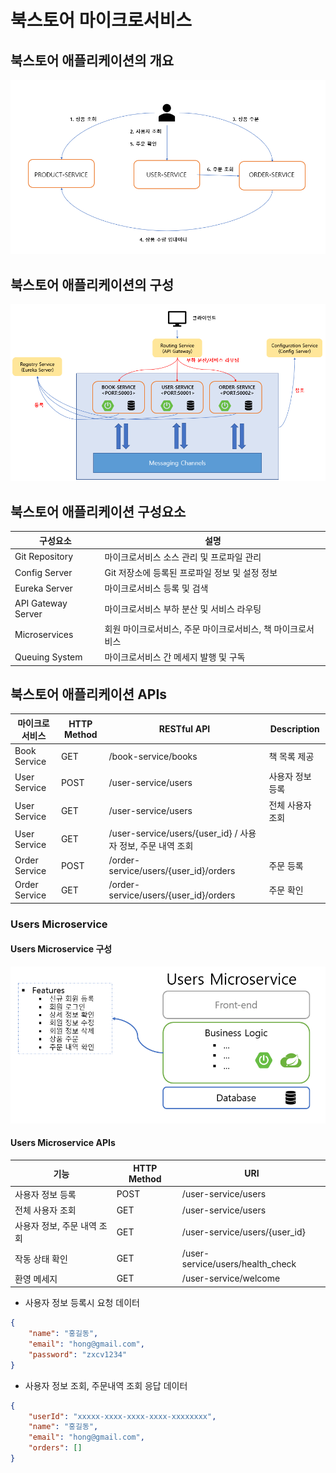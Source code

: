 # 북스토어 마이크로서비스

## 북스토어 애플리케이션의 개요

![북스토어 애플리케이션 개요](../images/bookstore-1.png)

## 북스토어 애플리케이션의 구성

![북스토어 애플리케이션 구성](../images/bookstore-2.png)

## 북스토어 애플리케이션 구성요소

| 구성요소 | 설명 |
| --- | --- |
| Git Repository | 마이크로서비스 소스 관리 및 프로파일 관리 |
| Config Server | Git 저장소에 등록된 프로파일 정보 및 설정 정보 |
| Eureka Server | 마이크로서비스 등록 및 검색 |
| API Gateway Server | 마이크로서비스 부하 분산 및 서비스 라우팅 |
| Microservices | 회원 마이크로서비스, 주문 마이크로서비스, 책 마이크로서비스 |
| Queuing System | 마이크로서비스 간 메세지 발행 및 구독|

## 북스토어 애플리케이션 APIs

| 마이크로서비스 | HTTP Method | RESTful API | Description |
| --- | --- | --- | --- |
| Book Service | GET | /book-service/books | 책 목록 제공 |
| User Service | POST | /user-service/users | 사용자 정보 등록 |
| User Service | GET | /user-service/users | 전체 사용자 조회 |
| User Service | GET | /user-service/users/{user_id} / 사용자 정보, 주문 내역 조회 |
| Order Service | POST | /order-service/users/{user_id}/orders | 주문 등록 |
| Order Service | GET | /order-service/users/{user_id}/orders | 주문 확인 |

### Users Microservice

#### Users Microservice 구성

![User Microservice 구성](../images/bookstore-userservice.png)

#### Users Microservice APIs

| 기능 | HTTP Method | URI |
| --- | --- | --- |
| 사용자 정보 등록 | POST | /user-service/users |
| 전체 사용자 조회 | GET | /user-service/users |
| 사용자 정보, 주문 내역 조회 | GET | /user-service/users/{user_id} |
| 작동 상태 확인 | GET | /user-service/users/health_check |
| 환영 메세지 | GET | /user-service/welcome |

- 사용자 정보 등록시 요청 데이터

```json
{
    "name": "홍길동",
    "email": "hong@gmail.com",
    "password": "zxcv1234"
}
```

- 사용자 정보 조회, 주문내역 조회 응답 데이터

```json
{
    "userId": "xxxxx-xxxx-xxxx-xxxx-xxxxxxxx",
    "name": "홍길동",
    "email": "hong@gmail.com",
    "orders": []
}
```
